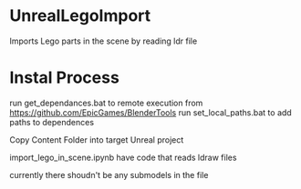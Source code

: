 # UnrealLegoImport
Imports Lego parts in the scene by reading ldr file


# Instal Process

run get_dependances.bat to remote execution from https://github.com/EpicGames/BlenderTools 
run set_local_paths.bat to add paths to dependences

Copy Content Folder into target Unreal project

import_lego_in_scene.ipynb have code that reads ldraw files 

currently there shoudn't be any submodels in the file

